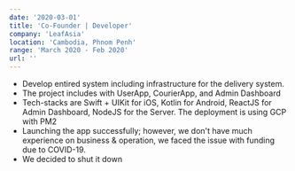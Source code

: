 ```yaml
---
date: '2020-03-01'
title: 'Co-Founder | Developer'
company: 'LeafAsia'
location: 'Cambodia, Phnom Penh'
range: 'March 2020 - Feb 2020'
url: ''
---
```


- Develop entired system including infrastructure for the delivery system.
- The project includes with UserApp, CourierApp, and Admin Dashboard
- Tech-stacks are Swift + UIKit for iOS, Kotlin for Android, ReactJS for Admin Dashboard, NodeJS for the Server. The deployment is using GCP with PM2
- Launching the app successfully; however, we don't have much experience on business & operation, we faced the issue with funding due to COVID-19.
- We decided to shut it down
